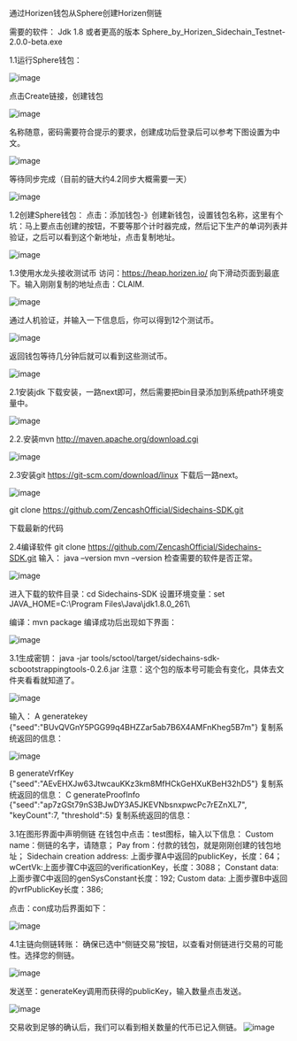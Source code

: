 通过Horizen钱包从Sphere创建Horizen侧链

需要的软件：
Jdk 1.8 或者更高的版本
Sphere_by_Horizen_Sidechain_Testnet-2.0.0-beta.exe


1.1运行Sphere钱包：

![image](https://github.com/downsun/Horizen-/blob/main/%E9%80%9A%E8%BF%87Horizen%E9%92%B1%E5%8C%85%E4%BB%8ESphere%E5%88%9B%E5%BB%BAHorizen%E4%BE%A7%E9%93%BE.files/%E9%80%9A%E8%BF%87Horizen%E9%92%B1%E5%8C%85%E4%BB%8ESphere%E5%88%9B%E5%BB%BAHorizen%E4%BE%A7%E9%93%BE316.png)

点击Create链接，创建钱包

![image](https://github.com/downsun/Horizen-/blob/main/%E9%80%9A%E8%BF%87Horizen%E9%92%B1%E5%8C%85%E4%BB%8ESphere%E5%88%9B%E5%BB%BAHorizen%E4%BE%A7%E9%93%BE.files/%E9%80%9A%E8%BF%87Horizen%E9%92%B1%E5%8C%85%E4%BB%8ESphere%E5%88%9B%E5%BB%BAHorizen%E4%BE%A7%E9%93%BE334.png)

名称随意，密码需要符合提示的要求，创建成功后登录后可以参考下图设置为中文。

![image](https://github.com/downsun/Horizen-/blob/main/%E9%80%9A%E8%BF%87Horizen%E9%92%B1%E5%8C%85%E4%BB%8ESphere%E5%88%9B%E5%BB%BAHorizen%E4%BE%A7%E9%93%BE.files/%E9%80%9A%E8%BF%87Horizen%E9%92%B1%E5%8C%85%E4%BB%8ESphere%E5%88%9B%E5%BB%BAHorizen%E4%BE%A7%E9%93%BE374.png)

等待同步完成（目前的链大约4.2同步大概需要一天）

![image](https://github.com/downsun/Horizen-/blob/main/%E9%80%9A%E8%BF%87Horizen%E9%92%B1%E5%8C%85%E4%BB%8ESphere%E5%88%9B%E5%BB%BAHorizen%E4%BE%A7%E9%93%BE.files/%E9%80%9A%E8%BF%87Horizen%E9%92%B1%E5%8C%85%E4%BB%8ESphere%E5%88%9B%E5%BB%BAHorizen%E4%BE%A7%E9%93%BE404.png)

1.2创建Sphere钱包：
点击：添加钱包-》创建新钱包，设置钱包名称，这里有个坑：马上要点击创建的按钮，不要等那个计时器完成，然后记下生产的单词列表并验证，之后可以看到这个新地址，点击复制地址。

![image](https://github.com/downsun/Horizen-/blob/main/%E9%80%9A%E8%BF%87Horizen%E9%92%B1%E5%8C%85%E4%BB%8ESphere%E5%88%9B%E5%BB%BAHorizen%E4%BE%A7%E9%93%BE.files/%E9%80%9A%E8%BF%87Horizen%E9%92%B1%E5%8C%85%E4%BB%8ESphere%E5%88%9B%E5%BB%BAHorizen%E4%BE%A7%E9%93%BE506.png)

1.3使用水龙头接收测试币
访问：https://heap.horizen.io/ 向下滑动页面到最底下。输入刚刚复制的地址点击：CLAIM.

![image](https://github.com/downsun/Horizen-/blob/main/%E9%80%9A%E8%BF%87Horizen%E9%92%B1%E5%8C%85%E4%BB%8ESphere%E5%88%9B%E5%BB%BAHorizen%E4%BE%A7%E9%93%BE.files/%E9%80%9A%E8%BF%87Horizen%E9%92%B1%E5%8C%85%E4%BB%8ESphere%E5%88%9B%E5%BB%BAHorizen%E4%BE%A7%E9%93%BE623.png)

通过人机验证，并输入一下信息后，你可以得到12个测试币。

![image](https://github.com/downsun/Horizen-/blob/main/%E9%80%9A%E8%BF%87Horizen%E9%92%B1%E5%8C%85%E4%BB%8ESphere%E5%88%9B%E5%BB%BAHorizen%E4%BE%A7%E9%93%BE.files/%E9%80%9A%E8%BF%87Horizen%E9%92%B1%E5%8C%85%E4%BB%8ESphere%E5%88%9B%E5%BB%BAHorizen%E4%BE%A7%E9%93%BE654.png)

返回钱包等待几分钟后就可以看到这些测试币。

![image](https://github.com/downsun/Horizen-/blob/main/%E9%80%9A%E8%BF%87Horizen%E9%92%B1%E5%8C%85%E4%BB%8ESphere%E5%88%9B%E5%BB%BAHorizen%E4%BE%A7%E9%93%BE.files/%E9%80%9A%E8%BF%87Horizen%E9%92%B1%E5%8C%85%E4%BB%8ESphere%E5%88%9B%E5%BB%BAHorizen%E4%BE%A7%E9%93%BE679.png)

2.1安装jdk
下载安装，一路next即可，然后需要把bin目录添加到系统path环境变量中。

![image](https://github.com/downsun/Horizen-/blob/main/%E9%80%9A%E8%BF%87Horizen%E9%92%B1%E5%8C%85%E4%BB%8ESphere%E5%88%9B%E5%BB%BAHorizen%E4%BE%A7%E9%93%BE.files/%E9%80%9A%E8%BF%87Horizen%E9%92%B1%E5%8C%85%E4%BB%8ESphere%E5%88%9B%E5%BB%BAHorizen%E4%BE%A7%E9%93%BE730.png)

2.2.安装mvn
http://maven.apache.org/download.cgi

![image](https://github.com/downsun/Horizen-/blob/main/%E9%80%9A%E8%BF%87Horizen%E9%92%B1%E5%8C%85%E4%BB%8ESphere%E5%88%9B%E5%BB%BAHorizen%E4%BE%A7%E9%93%BE.files/%E9%80%9A%E8%BF%87Horizen%E9%92%B1%E5%8C%85%E4%BB%8ESphere%E5%88%9B%E5%BB%BAHorizen%E4%BE%A7%E9%93%BE779.png)

2.3安装git
https://git-scm.com/download/linux
下载后一路next。

![image](https://github.com/downsun/Horizen-/blob/main/%E9%80%9A%E8%BF%87Horizen%E9%92%B1%E5%8C%85%E4%BB%8ESphere%E5%88%9B%E5%BB%BAHorizen%E4%BE%A7%E9%93%BE.files/%E9%80%9A%E8%BF%87Horizen%E9%92%B1%E5%8C%85%E4%BB%8ESphere%E5%88%9B%E5%BB%BAHorizen%E4%BE%A7%E9%93%BE1025.png)


git clone https://github.com/ZencashOfficial/Sidechains-SDK.git

下载最新的代码


2.4编译软件
git clone https://github.com/ZencashOfficial/Sidechains-SDK.git
输入：
java –version
mvn –version
检查需要的软件是否正常。

![image](https://github.com/downsun/Horizen-/blob/main/%E9%80%9A%E8%BF%87Horizen%E9%92%B1%E5%8C%85%E4%BB%8ESphere%E5%88%9B%E5%BB%BAHorizen%E4%BE%A7%E9%93%BE.files/%E9%80%9A%E8%BF%87Horizen%E9%92%B1%E5%8C%85%E4%BB%8ESphere%E5%88%9B%E5%BB%BAHorizen%E4%BE%A7%E9%93%BE1213.png)

进入下载的软件目录：cd Sidechains-SDK
设置环境变量：set JAVA_HOME=C:\Program Files\Java\jdk1.8.0_261\

编译：mvn package
编译成功后出现如下界面：

![image](https://github.com/downsun/Horizen-/blob/main/%E9%80%9A%E8%BF%87Horizen%E9%92%B1%E5%8C%85%E4%BB%8ESphere%E5%88%9B%E5%BB%BAHorizen%E4%BE%A7%E9%93%BE.files/%E9%80%9A%E8%BF%87Horizen%E9%92%B1%E5%8C%85%E4%BB%8ESphere%E5%88%9B%E5%BB%BAHorizen%E4%BE%A7%E9%93%BE1331.png)

3.1生成密钥：
java -jar tools/sctool/target/sidechains-sdk-scbootstrappingtools-0.2.6.jar
注意：这个包的版本号可能会有变化，具体去文件夹看看就知道了。

![image](https://github.com/downsun/Horizen-/blob/main/%E9%80%9A%E8%BF%87Horizen%E9%92%B1%E5%8C%85%E4%BB%8ESphere%E5%88%9B%E5%BB%BAHorizen%E4%BE%A7%E9%93%BE.files/%E9%80%9A%E8%BF%87Horizen%E9%92%B1%E5%8C%85%E4%BB%8ESphere%E5%88%9B%E5%BB%BAHorizen%E4%BE%A7%E9%93%BE1449.png)

输入：
A	generatekey {"seed":"BUvQVGnY5PGG99q4BHZZar5ab7B6X4AMFnKheg5B7m"}
复制系
统返回的信息：

![image](https://github.com/downsun/Horizen-/blob/main/%E9%80%9A%E8%BF%87Horizen%E9%92%B1%E5%8C%85%E4%BB%8ESphere%E5%88%9B%E5%BB%BAHorizen%E4%BE%A7%E9%93%BE.files/%E9%80%9A%E8%BF%87Horizen%E9%92%B1%E5%8C%85%E4%BB%8ESphere%E5%88%9B%E5%BB%BAHorizen%E4%BE%A7%E9%93%BE1534.png)

B	generateVrfKey {"seed":"AEvEHXJw63JtwcauKKz3km8MfHCkGeHXuKBeH32hD5"}
复制系统返回的信息：
C	generateProofInfo {"seed":"ap7zGSt79nS3BJwDY3A5JKEVNbsnxpwcPc7rEZnXL7", "keyCount":7, "threshold":5}
复制系统返回的信息：

3.1在图形界面中声明侧链
在钱包中点击：test图标，输入以下信息：
Custom name：侧链的名字，请随意；
Pay from：付款的钱包，就是刚刚创建的钱包地址；
Sidechain creation address: 上面步骤A中返回的publicKey，长度：64；
wCertVk:上面步骤C中返回的verificationKey，长度：3088；
Constant data: 上面步骤C中返回的genSysConstant长度：192;
Custom data: 上面步骤B中返回的vrfPublicKey长度：386;

点击：con成功后界面如下：

![image](https://github.com/downsun/Horizen-/blob/main/%E9%80%9A%E8%BF%87Horizen%E9%92%B1%E5%8C%85%E4%BB%8ESphere%E5%88%9B%E5%BB%BAHorizen%E4%BE%A7%E9%93%BE.files/%E9%80%9A%E8%BF%87Horizen%E9%92%B1%E5%8C%85%E4%BB%8ESphere%E5%88%9B%E5%BB%BAHorizen%E4%BE%A7%E9%93%BE2021.png)

4.1主链向侧链转账：
确保已选中“侧链交易”按钮，以查看对侧链进行交易的可能性。选择您的侧链。

![image](https://github.com/downsun/Horizen-/blob/main/%E9%80%9A%E8%BF%87Horizen%E9%92%B1%E5%8C%85%E4%BB%8ESphere%E5%88%9B%E5%BB%BAHorizen%E4%BE%A7%E9%93%BE.files/%E9%80%9A%E8%BF%87Horizen%E9%92%B1%E5%8C%85%E4%BB%8ESphere%E5%88%9B%E5%BB%BAHorizen%E4%BE%A7%E9%93%BE2073.png)

发送至：generateKey调用而获得的publicKey，输入数量点击发送。

![image](https://github.com/downsun/Horizen-/blob/main/%E9%80%9A%E8%BF%87Horizen%E9%92%B1%E5%8C%85%E4%BB%8ESphere%E5%88%9B%E5%BB%BAHorizen%E4%BE%A7%E9%93%BE.files/%E9%80%9A%E8%BF%87Horizen%E9%92%B1%E5%8C%85%E4%BB%8ESphere%E5%88%9B%E5%BB%BAHorizen%E4%BE%A7%E9%93%BE2116.png)

交易收到足够的确认后，我们可以看到相关数量的代币已记入侧链。
![image](https://github.com/downsun/Horizen-/blob/main/%E9%80%9A%E8%BF%87Horizen%E9%92%B1%E5%8C%85%E4%BB%8ESphere%E5%88%9B%E5%BB%BAHorizen%E4%BE%A7%E9%93%BE.files/%E9%80%9A%E8%BF%87Horizen%E9%92%B1%E5%8C%85%E4%BB%8ESphere%E5%88%9B%E5%BB%BAHorizen%E4%BE%A7%E9%93%BE2149.png)


